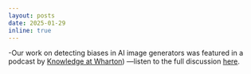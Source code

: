 ```yaml
---
layout: posts
date: 2025-01-29
inline: true
---
```



-Our work on detecting biases in AI image generators was featured in a podcast by [Knowledge at Wharton](https://knowledge.wharton.upenn.edu/podcast/knowledge-at-wharton-podcast/detecting-bias-in-ai-image-generators/)) —listen to the full discussion [here](https://www.youtube.com/watch?v=zfdPb3DLqXA).
